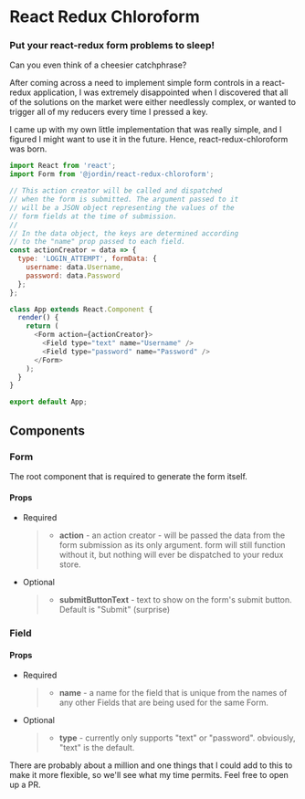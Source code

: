 # React Redux Chloroform

### Put your react-redux form problems to sleep!

Can you even think of a cheesier catchphrase?

After coming across a need to implement simple form controls in a react-redux application, I was extremely
disappointed when I discovered that all of the solutions on the market were either needlessly complex,
or wanted to trigger all of my reducers every time I pressed a key.

I came up with my own little implementation that was really simple, and I figured I might want to use it
in the future. Hence, react-redux-chloroform was born.

```javascript
import React from 'react';
import Form from '@jordin/react-redux-chloroform';

// This action creator will be called and dispatched
// when the form is submitted. The argument passed to it
// will be a JSON object representing the values of the
// form fields at the time of submission.
//
// In the data object, the keys are determined according
// to the "name" prop passed to each field.
const actionCreator = data => {
  type: 'LOGIN_ATTEMPT', formData: {
    username: data.Username,
    password: data.Password
  };
};

class App extends React.Component {
  render() {
    return (
      <Form action={actionCreator}>
        <Field type="text" name="Username" />
        <Field type="password" name="Password" />
      </Form>
    );
  }
}

export default App;
```

## Components

### Form

The root component that is required to generate the form itself.

#### Props

* Required
  > * **action** - an action creator - will be passed the data from the form
  >   submission as its only argument. form will still function without it,
  >   but nothing will ever be dispatched to your redux store.
* Optional
  > * **submitButtonText** - text to show on the form's submit button. Default
  >   is "Submit" (surprise)

### Field

#### Props

* Required
  > * **name** - a name for the field that is unique from the names of any other Fields that are being used for the same Form.
* Optional
  > * **type** - currently only supports "text" or "password". obviously, "text" is the default.

There are probably about a million and one things that I could add to this to make it more flexible, so we'll see what my time permits. Feel free to open up a PR.
